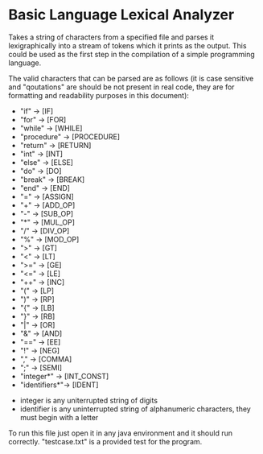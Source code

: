 # Basic Language Lexical Analyzer
Takes a string of characters from a specified file and parses it lexigraphically into a stream of tokens which it prints as the output. This could be used as the first step in the compilation of a simple programming language.

The valid characters that can be parsed are as follows (it is case sensitive and "qoutations" are should be not present in real code, they are for formatting and readability purposes in this document):

- "if"          -> [IF]
- "for"         -> [FOR]
- "while"       -> [WHILE]
- "procedure"   -> [PROCEDURE]
- "return"      -> [RETURN]
- "int"         -> [INT]
- "else"        -> [ELSE]
- "do"          -> [DO]
- "break"       -> [BREAK]
- "end"         -> [END]
- "="           -> [ASSIGN]
- "+"           -> [ADD_OP]
- "-"           -> [SUB_OP]
- "*"           -> [MUL_OP]
- "/"           -> [DIV_OP]
- "%"           -> [MOD_OP]
- ">"           -> [GT]
- "<"           -> [LT]
- ">="          -> [GE]
- "<="          -> [LE]
- "++"          -> [INC]
- "("           -> [LP]
- ")"           -> [RP]
- "{"           -> [LB]
- "}"           -> [RB]
- "|"           -> [OR]
- "&"           -> [AND]
- "=="          -> [EE]
- "!"           -> [NEG]
- ","           -> [COMMA]
- ";"           -> [SEMI]
- "integer*"    -> [INT_CONST]
- "identifiers*"-> [IDENT]

* integer is any uniterrupted string of digits
* identifier is any uninterrupted string of alphanumeric characters, they must begin with a letter

To run this file just open it in any java environment and it should run correctly. "testcase.txt" is a provided test for the program.
